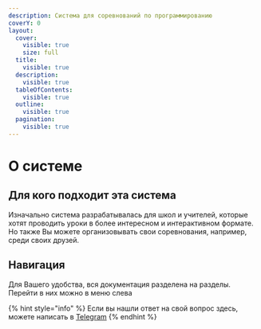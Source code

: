 ```yaml
---
description: Система для соревнований по программированию
coverY: 0
layout:
  cover:
    visible: true
    size: full
  title:
    visible: true
  description:
    visible: true
  tableOfContents:
    visible: true
  outline:
    visible: true
  pagination:
    visible: true
---
```


# О системе

## Для кого подходит эта система

Изначально система разрабатывалась для школ и учителей, которые хотят проводить уроки в более интересном и интерактивном формате. Но также Вы можете организовывать свои соревнования, например, среди своих друзей.

## Навигация&#x20;

Для Вашего удобства, вся документация разделена на разделы. Перейти в них можно в меню слева

{% hint style="info" %}
Если вы нашли ответ на свой вопрос здесь, можете написать в [Telegram](https://doctorixx.t.me/)
{% endhint %}
